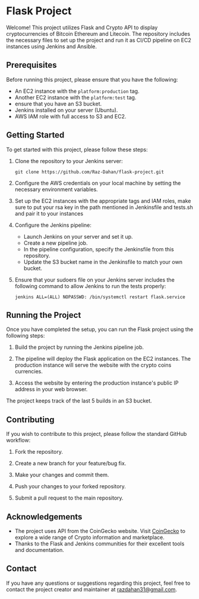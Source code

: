 # Flask Project

Welcome! This project utilizes Flask and Crypto API to display cryptocurrencies of Bitcoin Ethereum and Litecoin. 
The repository includes the necessary files to set up the project and run it as CI/CD pipeline on EC2 instances using Jenkins and Ansible.

## Prerequisites

Before running this project, please ensure that you have the following:

- An EC2 instance with the `platform:production` tag.
- Another EC2 instance with the `platform:test` tag.
- ensure that you have an S3 bucket.
- Jenkins installed on your server (Ubuntu).
- AWS IAM role with full access to S3 and EC2.

## Getting Started

To get started with this project, please follow these steps:

1. Clone the repository to your Jenkins server:

   ```
   git clone https://github.com/Raz-Dahan/flask-project.git
   ```

2. Configure the AWS credentials on your local machine by setting the necessary environment variables.

3. Set up the EC2 instances with the appropriate tags and IAM roles, make sure to put your rsa key in the path mentioned in Jenkinsfile and tests.sh and pair it to your instances

4. Configure the Jenkins pipeline:

   - Launch Jenkins on your server and set it up.
   - Create a new pipeline job.
   - In the pipeline configuration, specify the Jenkinsfile from this repository.
   - Update the S3 bucket name in the Jenkinsfile to match your own bucket.
5. Ensure that your sudoers file on your Jenkins server includes the following command to allow Jenkins to run the tests properly:

   ```
   jenkins ALL=(ALL) NOPASSWD: /bin/systemctl restart flask.service
   ```


## Running the Project

Once you have completed the setup, you can run the Flask project using the following steps:

1. Build the project by running the Jenkins pipeline job.

2. The pipeline will deploy the Flask application on the EC2 instances. The production instance will serve the website with the crypto coins currencies.

3. Access the website by entering the production instance's public IP address in your web browser.

The project keeps track of the last 5 builds in an S3 bucket.

## Contributing

If you wish to contribute to this project, please follow the standard GitHub workflow:

1. Fork the repository.

2. Create a new branch for your feature/bug fix.

3. Make your changes and commit them.

4. Push your changes to your forked repository.

5. Submit a pull request to the main repository.

## Acknowledgements

- The project uses API from the CoinGecko website. Visit [CoinGecko](https://www.coingecko.com/) to explore a wide range of Crypto information and marketplace.
- Thanks to the Flask and Jenkins communities for their excellent tools and documentation.

## Contact

If you have any questions or suggestions regarding this project, feel free to contact the project creator and maintainer at razdahan31@gmail.com.
